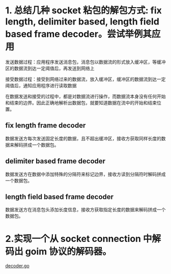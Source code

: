 # 1. 总结几种 socket 粘包的解包方式: fix length, delimiter based, length field based frame decoder。尝试举例其应用

发送数据过程：应用程序发送消息包，消息包以数据流的形式放入缓冲区，等缓冲区的数据流到达一定阈值后，再发送到网络上

接受数据过程：接受到网络过来的数据流，放入缓冲区，缓冲区的数据流到达一定阈值后，通知应用程序进行读取数据

在数据发送和接受的过程中，都是对数据流进行操作，而数据流本身没有任何开始和结束的边界。因此正确地解析出数据包，就要知道数据在流中的开始和结束位置。

## fix length frame decoder

数据发送方每次发送固定长度的数据，且不超出缓冲区，接收方获取同样长度的数据来解码拼成一个数据包。

## delimiter based frame decoder

数据发送方在数据中添加特殊的分隔符来标记边界，接收方读到分隔符时解码拼成一个数据包。

## length field based frame decoder

数据发送方在消息包头添加长度信息，接收方获取指定长度的数据来解码拼成一个数据包。

#  2.实现一个从 socket connection 中解码出 goim 协议的解码器。

[decoder.go](./decoder.go) 